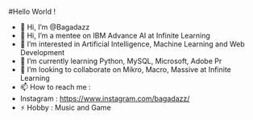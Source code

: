 #Hello World !

- 👋 Hi, I’m @Bagadazz
- 👋 Hi, I’m a mentee on IBM Advance AI at Infinite Learning
- 👀 I’m interested in Artificial Intelligence, Machine Learning and Web Development
- 🌱 I’m currently learning Python, MySQL, Microsoft, Adobe Pr
- 💞️ I’m looking to collaborate on Mikro, Macro, Massive at Infinite Learning
- 📫 How to reach me :
- Instagram : https://www.instagram.com/bagadazz/
- ⚡ Hobby : Music and Game
